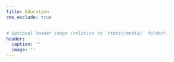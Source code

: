 ```yaml
---
title: Education
cms_exclude: true


# Optional header image (relative to `static/media/` folder).
header:
  caption: ''
  image: ''
---
```

